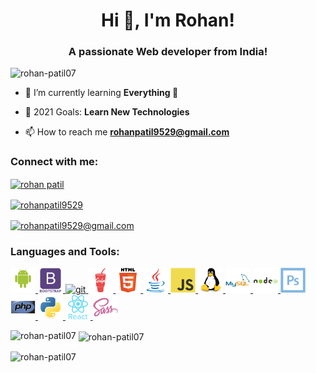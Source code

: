 <h1 align="center">Hi 👋, I'm Rohan!</h1>
<h3 align="center">A passionate Web developer from India!</h3>

<p align="left"> <img src="https://komarev.com/ghpvc/?username=rohan-patil07&label=Profile%20views&color=0e75b6&style=flat" alt="rohan-patil07" /> </p>

- 🌱 I’m currently learning **Everything 🤣**

- 🥅 2021 Goals: **Learn New Technologies**

- 📫 How to reach me **rohanpatil9529@gmail.com**

<h3 align="left">Connect with me:</h3>
<p align="left">
<a href="https://www.linkedin.com/in/rohan-patil-2b36701b1/" target="blank"><img align="center" src="https://cdn.jsdelivr.net/npm/simple-icons@v3/icons/linkedin.svg" alt="rohan patil" height="30" width="40" /></a>
  
<a href="https://www.hackerrank.com/rohanpatil9529" target="blank"><img align="center" src="https://cdn.jsdelivr.net/npm/simple-icons@3.13.0/icons/hackerrank.svg" alt="rohanpatil9529" height="30" width="40" /></a>
  
 <a href="https://mail.google.com/mail/u/1/?tab=wm&ogbl#inbox" target="blank"><img align="center" src="https://cdn.jsdelivr.net/npm/simple-icons@3.13.0/icons/gmail.svg" alt="rohanpatil9529@gmail.com" height="30" width="40" /></a>
</p>

<h3 align="left">Languages and Tools:</h3>
<p align="left"> <a href="https://developer.android.com" target="_blank"> <img src="https://raw.githubusercontent.com/devicons/devicon/master/icons/android/android-original-wordmark.svg" alt="android" width="40" height="40"/> </a> <a href="https://getbootstrap.com" target="_blank"> <img src="https://raw.githubusercontent.com/devicons/devicon/master/icons/bootstrap/bootstrap-plain-wordmark.svg" alt="bootstrap" width="40" height="40"/> </a> <a href="https://git-scm.com/" target="_blank"> <img src="https://www.vectorlogo.zone/logos/git-scm/git-scm-icon.svg" alt="git" width="40" height="40"/> </a> <a href="https://gulpjs.com" target="_blank"> <img src="https://raw.githubusercontent.com/devicons/devicon/master/icons/gulp/gulp-plain.svg" alt="gulp" width="40" height="40"/> </a> <a href="https://www.w3.org/html/" target="_blank"> <img src="https://raw.githubusercontent.com/devicons/devicon/master/icons/html5/html5-original-wordmark.svg" alt="html5" width="40" height="40"/> </a> <a href="https://www.java.com" target="_blank"> <img src="https://raw.githubusercontent.com/devicons/devicon/master/icons/java/java-original.svg" alt="java" width="40" height="40"/> </a> <a href="https://developer.mozilla.org/en-US/docs/Web/JavaScript" target="_blank"> <img src="https://raw.githubusercontent.com/devicons/devicon/master/icons/javascript/javascript-original.svg" alt="javascript" width="40" height="40"/> </a> <a href="https://www.linux.org/" target="_blank"> <img src="https://raw.githubusercontent.com/devicons/devicon/master/icons/linux/linux-original.svg" alt="linux" width="40" height="40"/> </a> <a href="https://www.mysql.com/" target="_blank"> <img src="https://raw.githubusercontent.com/devicons/devicon/master/icons/mysql/mysql-original-wordmark.svg" alt="mysql" width="40" height="40"/> </a> <a href="https://nodejs.org" target="_blank"> <img src="https://raw.githubusercontent.com/devicons/devicon/master/icons/nodejs/nodejs-original-wordmark.svg" alt="nodejs" width="40" height="40"/> </a> <a href="https://www.photoshop.com/en" target="_blank"> <img src="https://raw.githubusercontent.com/devicons/devicon/master/icons/photoshop/photoshop-line.svg" alt="photoshop" width="40" height="40"/> </a> <a href="https://www.php.net" target="_blank"> <img src="https://raw.githubusercontent.com/devicons/devicon/master/icons/php/php-original.svg" alt="php" width="40" height="40"/> </a> <a href="https://www.python.org" target="_blank"> <img src="https://raw.githubusercontent.com/devicons/devicon/master/icons/python/python-original.svg" alt="python" width="40" height="40"/> </a> <a href="https://reactjs.org/" target="_blank"> <img src="https://raw.githubusercontent.com/devicons/devicon/master/icons/react/react-original-wordmark.svg" alt="react" width="40" height="40"/> </a> <a href="https://sass-lang.com" target="_blank"> <img src="https://raw.githubusercontent.com/devicons/devicon/master/icons/sass/sass-original.svg" alt="sass" width="40" height="40"/> </a> </p>

<p><img align="left" src="https://github-readme-stats.vercel.app/api/top-langs?username=rohan-patil07&show_icons=true&locale=en&layout=compact" alt="rohan-patil07" /></p>

<p>&nbsp;<img align="center" src="https://github-readme-stats.vercel.app/api?username=rohan-patil07&show_icons=true&locale=en" alt="rohan-patil07" /></p>

<p><img align="center" src="https://github-readme-streak-stats.herokuapp.com/?user=rohan-patil07&" alt="rohan-patil07" /></p>

